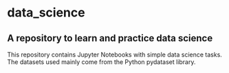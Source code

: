 # data_science
## A repository to learn and practice data science

This repository contains Jupyter Notebooks with simple data science tasks.
The datasets used mainly come from the Python pydataset library. 
